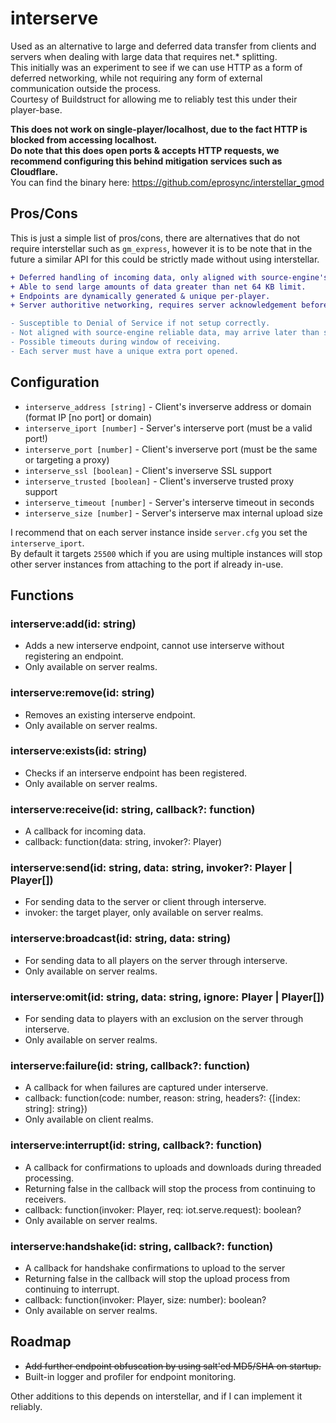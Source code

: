 # interserve
Used as an alternative to large and deferred data transfer from clients and servers when dealing with large data that requires net.* splitting.\
This initially was an experiment to see if we can use HTTP as a form of deferred networking, while not requiring any form of external communication outside the process.\
Courtesy of Buildstruct for allowing me to reliably test this under their player-base.

**This does not work on single-player/localhost, due to the fact HTTP is blocked from accessing localhost.**\
**Do note that this does open ports & accepts HTTP requests, we recommend configuring this behind mitigation services such as Cloudflare.**\
You can find the binary here: https://github.com/eprosync/interstellar_gmod

## Pros/Cons
This is just a simple list of pros/cons, there are alternatives that do not require interstellar such as `gm_express`, however it is to be note that in the future a similar API for this could be strictly made without using interstellar.
```diff
+ Deferred handling of incoming data, only aligned with source-engine's thread during lua execution.
+ Able to send large amounts of data greater than net 64 KB limit.
+ Endpoints are dynamically generated & unique per-player.
+ Server authoritive networking, requires server acknowledgement before serving.

- Susceptible to Denial of Service if not setup correctly.
- Not aligned with source-engine reliable data, may arrive later than sooner.
- Possible timeouts during window of receiving.
- Each server must have a unique extra port opened.
```

## Configuration
- `interserve_address [string]` - Client's inverserve address or domain (format IP [no port] or domain)
- `interserve_iport [number]` - Server's interserve port (must be a valid port!)
- `interserve_port [number]` - Client's inverserve port (must be the same or targeting a proxy)
- `interserve_ssl [boolean]` - Client's inverserve SSL support
- `interserve_trusted [boolean]` - Client's inverserve trusted proxy support
- `interserve_timeout [number]` - Server's interserve timeout in seconds
- `interserve_size [number]` - Server's interserve max internal upload size

I recommend that on each server instance inside `server.cfg` you set the `interserve_iport`.\
By default it targets `25500` which if you are using multiple instances will stop other server instances from attaching to the port if already in-use.

## Functions

### interserve:add(id: string)
- Adds a new interserve endpoint, cannot use interserve without registering an endpoint.
- Only available on server realms.

### interserve:remove(id: string)
- Removes an existing interserve endpoint.
- Only available on server realms.

### interserve:exists(id: string)
- Checks if an interserve endpoint has been registered.
- Only available on server realms.

### interserve:receive(id: string, callback?: function)
- A callback for incoming data.
- callback: function(data: string, invoker?: Player)

### interserve:send(id: string, data: string, invoker?: Player | Player[])
- For sending data to the server or client through interserve.
- invoker: the target player, only available on server realms.

### interserve:broadcast(id: string, data: string)
- For sending data to all players on the server through interserve.
- Only available on server realms.

### interserve:omit(id: string, data: string, ignore: Player | Player[])
- For sending data to players with an exclusion on the server through interserve.
- Only available on server realms.

### interserve:failure(id: string, callback?: function)
- A callback for when failures are captured under interserve.
- callback: function(code: number, reason: string, headers?: {[index: string]: string})
- Only available on client realms.

### interserve:interrupt(id: string, callback?: function)
- A callback for confirmations to uploads and downloads during threaded processing.
- Returning false in the callback will stop the process from continuing to receivers.
- callback: function(invoker: Player, req: iot.serve.request): boolean?
- Only available on server realms.

### interserve:handshake(id: string, callback?: function)
- A callback for handshake confirmations to upload to the server
- Returning false in the callback will stop the upload process from continuing to interrupt.
- callback: function(invoker: Player, size: number): boolean?
- Only available on server realms.

## Roadmap
- ~~Add further endpoint obfuscation by using salt'ed MD5/SHA on startup.~~
- Built-in logger and profiler for endpoint monitoring.

Other additions to this depends on interstellar, and if I can implement it reliably.
